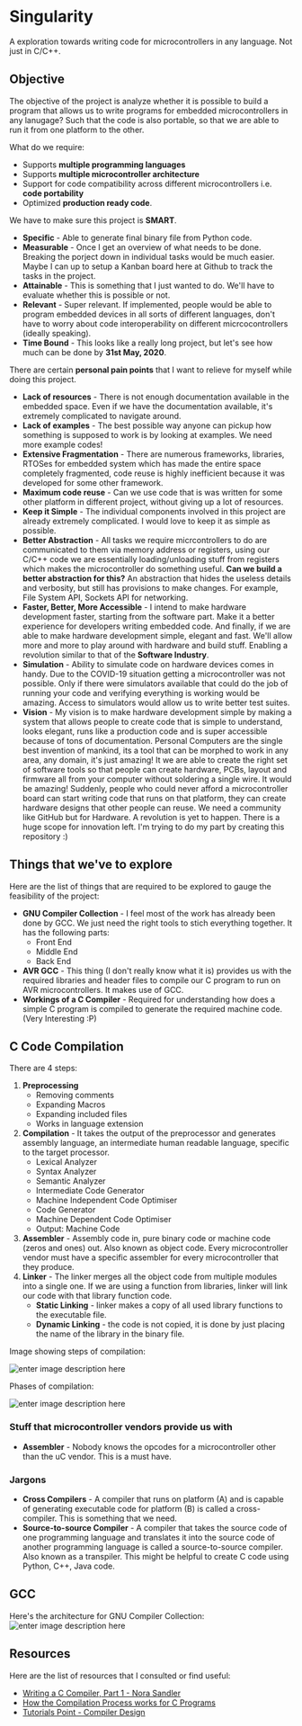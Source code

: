 # Singularity
A exploration towards writing code for microcontrollers in any language. Not just in C/C++.

## Objective
The objective of the project is analyze whether it is possible to build a program that allows us to write programs for embedded microcontrollers in any lanugage? Such that the code is also portable, so that we are able to run it from one platform to the other.

What do we require:
 - Supports **multiple programming languages**
 - Supports **multiple microcontroller architecture**
 - Support for code compatibility across different microcontrollers i.e. **code portability**
 - Optimized **production ready code**.

We have to make sure this project is **SMART**.
 - **Specific** - Able to generate final binary file from Python code.
 - **Measurable** - Once I get an overview of what needs to be done. Breaking the porject down in individual tasks would be much easier. Maybe I can up to setup a Kanban board  here at Github to track the tasks in the project.
 - **Attainable** - This is something that I just wanted to do. We'll have to evaluate whether this is possible or not.
 - **Relevant** - Super relevant. If implemented, people would be able to program embedded devices in all sorts of different languages, don't have to worry about code interoperability on different micrcocontrollers (ideally speaking).
 - **Time Bound** - This looks like a really long project, but let's see how much can be done by **31st May, 2020**.

There are certain **personal pain points** that I want to relieve for myself while doing this project.
 - **Lack of resources** - There is not enough documentation available in the embedded space. Even if we have the documentation available, it's extremely complicated to navigate around.
 - **Lack of examples** - The best possible way anyone can pickup how something is supposed to work is by looking at examples. We need more example codes!
 - **Extensive Fragmentation** - There are numerous frameworks, libraries, RTOSes for embedded system which has made the entire space completely fragmented, code reuse is highly inefficient because it was developed for some other framework.
 - **Maximum code reuse** - Can we use code that is was written for some other platform in different project, without giving up a lot of resources.
 - **Keep it Simple** - The individual components involved in this project are already extremely complicated. I would love to keep it as simple as possible.
 - **Better Abstraction** - All tasks we require micrcontrollers to do are communicated to them via memory address or registers, using our C/C++ code we are essentially loading/unloading stuff from registers which makes the microcontroller do something useful. **Can we build a better abstraction for this?** An abstraction that hides the useless details and verbosity, but still has provisions to make changes. For example, File System API, Sockets API for networking.
 - **Faster, Better, More Accessible** - I intend to make hardware development faster, starting from the software part. Make it a better experience for developers writing embedded code. And finally, if we are able to make hardware development simple, elegant and fast. We'll allow more and more to play around with hardware and build stuff. Enabling a revolution similar to that of the **Software Industry**.
 - **Simulation** - Ability to simulate code on hardware devices comes in handy. Due to the COVID-19 situation getting a  microcontroller was not possible. Only if there were simulators available that could do the job of running your code and verifying everything is working would be amazing. Access to simulators would allow us to write better test suites.
 - **Vision** - My vision is to make hardware development simple by making a system that allows people to create code that is simple to understand, looks elegant, runs like a production code and is super accessible because of tons of documentation. Personal Computers are the single best invention of mankind, its a tool that can be morphed to work in any area, any domain, it's just amazing! It we are able to create the right set of software tools so that people can create hardware, PCBs, layout and firmware all from your computer without soldering a single wire. It would be amazing! Suddenly, people who could never afford a microcontroller board can start writing code that runs on that platform, they can create hardware designs that other people can reuse. We need a community like GitHub but for Hardware. A revolution is yet to happen. There is a huge scope for innovation left. I'm trying to do my part by creating this repository :)

## Things that we've to explore
Here are the list of things that are required to be explored to gauge the feasibility of the project:

 - **GNU Compiler Collection** - I feel most of the work has already been done by GCC. We just need the right tools to stich everything together. It has the following parts:
	 - Front End
	 - Middle End
	 - Back End
 - **AVR GCC** - This thing (I don't really know what it is) provides us with the required libraries and header files to compile our C program to run on AVR microcontrollers. It makes use of GCC.
 - **Workings of a C Compiler** - Required for understanding how does a simple C program is compiled to generate the required machine code. (Very Interesting :P)

## C Code Compilation
There are 4 steps:

 1. **Preprocessing**
	 - Removing comments
	 - Expanding Macros
	 - Expanding included files
	 - Works in language extension
 2. **Compilation** - It takes the output of the preprocessor and generates assembly language, an intermediate human readable language, specific to the target processor.
	 - Lexical Analyzer
	 - Syntax Analyzer
	 - Semantic Analyzer
	 - Intermediate Code Generator
	 - Machine Independent Code Optimiser
	 - Code Generator
	 - Machine Dependent Code Optimiser
	 - Output: Machine Code 
 3. **Assembler** - Assembly code in, pure binary code or machine code (zeros and ones) out. Also known as object code. Every microcontroller vendor must have a specific assembler for every microcontroller that they produce.
 4. **Linker** - The linker merges all the object code from multiple modules into a single one. If we are using a function from libraries, linker will link our code with that library function code.
	 - **Static Linking** - linker makes a copy of all used library functions to the executable file.
	 - **Dynamic Linking** - the code is not copied, it is done by just placing the name of the library in the binary file.

Image showing steps of compilation:

![enter image description here](/docs/imgs/steps-of-compilation.jpg)

Phases of compilation:

![enter image description here](/docs/imgs/phases-of-compiler.jpg)

### Stuff that microcontroller vendors provide us with

 - **Assembler** - Nobody knows the opcodes for a microcontroller other than the uC vendor. This is a must have.

### Jargons

 - **Cross Compilers** - A compiler that runs on platform (A) and is capable of generating executable code for platform (B) is called a cross-compiler. This is something that we need.
 - **Source-to-source Compiler** - A compiler that takes the source code of one programming language and translates it into the source code of another programming language is called a source-to-source compiler. Also known as a transpiler. This might be helpful to create C code using Python, C++, Java code.

## GCC
Here's the architecture for GNU Compiler Collection:
![enter image description here](/docs/imgs/gcc-arch.jpeg)

## Resources
Here are the list of resources that I consulted or find useful:

 - [Writing a C Compiler, Part 1 - Nora Sandler](https://norasandler.com/2017/11/29/Write-a-Compiler.html)
 - [How the Compilation Process works for C Programs](https://medium.com/datadriveninvestor/compilation-process-db17c3b58e62)
 - [Tutorials Point - Compiler Design](https://www.tutorialspoint.com/compiler_design/compiler_design_overview.htm)
